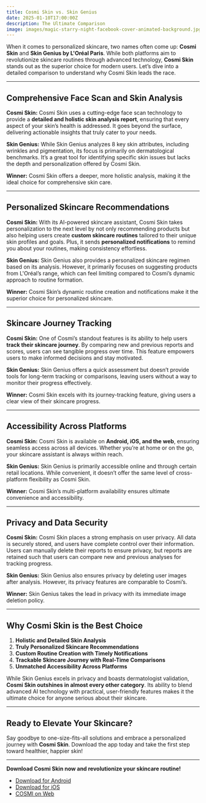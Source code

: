 ```yaml
---
title: Cosmi Skin vs. Skin Genius
date: 2025-01-10T17:00:00Z
description: The Ultimate Comparison
image: images/magic-starry-night-facebook-cover-animated-background.jpg
---
```



When it comes to personalized skincare, two names often come up: **Cosmi Skin** and **Skin Genius by L'Oréal Paris**. While both platforms aim to revolutionize skincare routines through advanced technology, **Cosmi Skin** stands out as the superior choice for modern users. Let’s dive into a detailed comparison to understand why Cosmi Skin leads the race.

---

## Comprehensive Face Scan and Skin Analysis

**Cosmi Skin:** Cosmi Skin uses a cutting-edge face scan technology to provide a **detailed and holistic skin analysis report**, ensuring that every aspect of your skin’s health is addressed. It goes beyond the surface, delivering actionable insights that truly cater to your needs.

**Skin Genius:** While Skin Genius analyzes 8 key skin attributes, including wrinkles and pigmentation, its focus is primarily on dermatological benchmarks. It’s a great tool for identifying specific skin issues but lacks the depth and personalization offered by Cosmi Skin.

**Winner:** Cosmi Skin offers a deeper, more holistic analysis, making it the ideal choice for comprehensive skin care.

---

## Personalized Skincare Recommendations

**Cosmi Skin:** With its AI-powered skincare assistant, Cosmi Skin takes personalization to the next level by not only recommending products but also helping users create **custom skincare routines** tailored to their unique skin profiles and goals. Plus, it sends **personalized notifications** to remind you about your routines, making consistency effortless.

**Skin Genius:** Skin Genius also provides a personalized skincare regimen based on its analysis. However, it primarily focuses on suggesting products from L'Oréal’s range, which can feel limiting compared to Cosmi’s dynamic approach to routine formation.

**Winner:** Cosmi Skin’s dynamic routine creation and notifications make it the superior choice for personalized skincare.

---

## Skincare Journey Tracking

**Cosmi Skin:** One of Cosmi’s standout features is its ability to help users **track their skincare journey**. By comparing new and previous reports and scores, users can see tangible progress over time. This feature empowers users to make informed decisions and stay motivated.

**Skin Genius:** Skin Genius offers a quick assessment but doesn’t provide tools for long-term tracking or comparisons, leaving users without a way to monitor their progress effectively.

**Winner:** Cosmi Skin excels with its journey-tracking feature, giving users a clear view of their skincare progress.

---

## Accessibility Across Platforms

**Cosmi Skin:** Cosmi Skin is available on **Android, iOS, and the web**, ensuring seamless access across all devices. Whether you’re at home or on the go, your skincare assistant is always within reach.

**Skin Genius:** Skin Genius is primarily accessible online and through certain retail locations. While convenient, it doesn’t offer the same level of cross-platform flexibility as Cosmi Skin.

**Winner:** Cosmi Skin’s multi-platform availability ensures ultimate convenience and accessibility.

---

## Privacy and Data Security

**Cosmi Skin:** Cosmi Skin places a strong emphasis on user privacy. All data is securely stored, and users have complete control over their information. Users can manually delete their reports to ensure privacy, but reports are retained such that users can compare new and previous analyses for tracking progress.

**Skin Genius:** Skin Genius also ensures privacy by deleting user images after analysis. However, its privacy features are comparable to Cosmi’s.

**Winner:** Skin Genius takes the lead in privacy with its immediate image deletion policy.

---

## Why Cosmi Skin is the Best Choice

1. **Holistic and Detailed Skin Analysis**
2. **Truly Personalized Skincare Recommendations**
3. **Custom Routine Creation with Timely Notifications**
4. **Trackable Skincare Journey with Real-Time Comparisons**
5. **Unmatched Accessibility Across Platforms**

While Skin Genius excels in privacy and boasts dermatologist validation, **Cosmi Skin outshines in almost every other category**. Its ability to blend advanced AI technology with practical, user-friendly features makes it the ultimate choice for anyone serious about their skincare.

---

## Ready to Elevate Your Skincare?

Say goodbye to one-size-fits-all solutions and embrace a personalized journey with **Cosmi Skin**. Download the app today and take the first step toward healthier, happier skin!

---
**Download Cosmi Skin now and revolutionize your skincare routine!**  
- [Download for Android](https://play.google.com/store/apps/details?id=com.taic.cosmi&hl=en)  
- [Download for iOS](https://apps.apple.com/us/app/cosmi-become-attractive/id6737167960)  
- [COSMI on Web](https://www.cosmi.skin/)  




